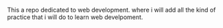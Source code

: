 This a repo dedicated to web development. where i will add all the kind of practice that i will do to learn web develpoment.